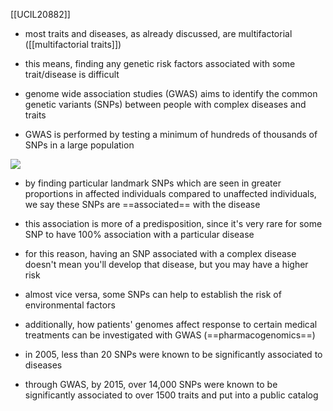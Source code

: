 [[UCIL20882]]

- most traits and diseases, as already discussed, are multifactorial ([[multifactorial traits]])
- this means, finding any genetic risk factors associated with some trait/disease is difficult

- genome wide association studies (GWAS) aims to identify the common genetic variants (SNPs) between people with complex diseases and traits
- GWAS is performed by testing a minimum of hundreds of thousands of SNPs in a large population

![](https://i.imgur.com/1JDzR6y.png)

- by finding particular landmark SNPs which are seen in greater proportions in affected individuals compared to unaffected individuals, we say these SNPs are ==associated== with the disease
- this association is more of a predisposition, since it's very rare for some SNP to have 100% association with a particular disease
- for this reason, having an SNP associated with a complex disease doesn't mean you'll develop that disease, but you may have a higher risk

- almost vice versa, some SNPs can help to establish the risk of environmental factors
- additionally, how patients' genomes affect response to certain medical treatments can be investigated with GWAS (==pharmacogenomics==)

- in 2005, less than 20 SNPs were known to be significantly associated to diseases
- through GWAS, by 2015, over 14,000 SNPs were known to be significantly associated to over 1500 traits and put into a public catalog
